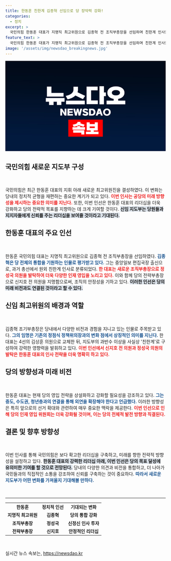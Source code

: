 ```yaml
---
title: 한동훈 친한계 김종혁 선임으로 당 장악력 강화!
categories:
  - 정치
excerpt: >
  국민의힘 한동훈 대표가 지명직 최고위원으로 김종혁 전 조직부총장을 선임하며 친한계 인사들로 당 지도부를 채웠다. 새로운 인선은 당의 장악력을 강화하고 인재 발굴 시스템을 개편하는 데 중점을 두고 있다. 클릭해 자세한 내용을 확인하세요!
feature_text: >
  국민의힘 한동훈 대표가 지명직 최고위원으로 김종혁 전 조직부총장을 선임하며 친한계 인사들로 당 지도부를 채웠다. 새로운 인선은 당의 장악력을 강화하고 인재 발굴 시스템을 개편하는 데 중점을 두고 있다. 클릭해 자세한 내용을 확인하세요!
image: '/assets/img/newsdao_breakingnews.jpg'
---
```


<p><img src="/assets/img/newsdao_breakingnews.jpg" alt="flaretime 속보" /></p>

<h2 data-ke-size="size26">국민의힘 새로운 지도부 구성</h2>

<p data-ke-size="size16">&nbsp;</p>

<p>국민의힘은 최근 한동훈 대표의 지휘 아래 새로운 최고위원진을 결성하였다. 이 변화는 당내의 정치적 균형을 재편하는 중요한 계기가 되고 있다. <b><span style="color: #ee2323;">이번 인사는 공당의 미래 방향성을 제시하는 중요한 의미를 지닌다.</span></b> 또한, 이번 인선은 한동훈 대표의 리더십을 더욱 강화하고 당의 전략적 목표를 지향하는 데 크게 기여할 것이다. <b><span style="background-color: #21538527;">신임 지도부는 당원들과 지지자들에게 신뢰를 주는 리더십을 보여줄 것이라고 기대된다.</span></b> </p>

<h2 data-ke-size="size26">한동훈 대표의 주요 인선</h2>

<p data-ke-size="size16">&nbsp;</p>

<p>한동훈 국민의힘 대표는 지명직 최고위원으로 김종혁 전 조직부총장을 선임하였다. <b><span style="color: #1a5490;">김종혁은 당 전체의 통합을 기원하는 인물로 평가받고 있다.</span></b> 그는 중앙일보 편집국장 출신으로, 과거 총선에서 원외 친한계 인사로 분류되었다. <b><span style="color: #ee2323;">한 대표는 새로운 조직부총장으로 정성국 의원을 발탁하여 더욱 다양한 인재 영입을 노리고 있다.</span></b> 이와 함께 당의 전략부총장으로 신지호 전 의원을 지명함으로써, 조직의 안정성을 기하고 있다. <b><span style="background-color: #21538527;">이러한 인선은 당의 미래 비전과도 연결된 것이라고 할 수 있다.</span></b> </p>

<h2 data-ke-size="size26">신임 최고위원의 배경과 역할</h2>

<p data-ke-size="size16">&nbsp;</p>

<p>김종혁 조기부총장은 당내에서 다양한 비전과 경험을 지니고 있는 인물로 주목받고 있다. <b><span style="color: #1a5490;">그의 임명은 기존의 정점식 정책위의장과의 변화 점에서 상징적인 의미를 지닌다.</span></b> 한 대표는 4선의 김상훈 의원으로 교체한 뒤, 지도부의 과반수 이상을 사실상 '친한계'로 구성하여 강력한 영향력을 발휘하고 있다. <b><span style="color: #ee2323;">이번 인선에서 신지호 전 의원과 정성국 의원의 발탁은 한동훈 대표의 인사 전략을 더욱 명확히 하고 있다.</span></b> </p>

<h2 data-ke-size="size26">당의 방향성과 미래 비전</h2>

<p data-ke-size="size16">&nbsp;</p>

<p>한동훈 대표는 현재 당의 영입 전략을 상설화하고 강화할 필요성을 강조하고 있다. <b><span style="color: #1a5490;">그는 중도, 수도권, 청년층과의 연결을 통해 외연을 확장해야 한다고 언급했다.</span></b> 이러한 방향성은 특히 앞으로의 선거 확대와 관련하여 매우 중요한 맥락을 제공한다. <b><span style="color: #ee2323;">이번 인선으로 인해 당의 인재 영입 위원회는 더욱 강화될 것이며, 이는 당의 전체적 발전 방향과 직결된다.</span></b> </p>

<h2 data-ke-size="size26">결론 및 향후 방향성</h2>

<p data-ke-size="size16">&nbsp;</p>

<p>이번 인사를 통해 국민의힘은 보다 확고한 리더십을 구축하고, 미래를 향한 전략적 방향성을 설정하고 있다. <b><span style="background-color: #21538527;">한동훈 대표의 강력한 리더십 아래, 이번 인선은 당의 목표 달성에 유의미한 기여를 할 것으로 전망된다.</span></b> 당내의 다양한 의견과 비전을 통합하고, 더 나아가 국민들과의 직접적인 소통을 강조하여 신뢰를 구축하는 것이 중요하다. <b><span style="color: #1a5490;">따라서 새로운 지도부가 어떤 변화를 가져올지 기대해볼 만하다.</span></b> </p>

<p data-ke-size="size16">&nbsp;</p>

<hr style="border-top: 1px solid #dcdcdc;">

<table style="width: 100%;">
  <tr>
    <td style="text-align: center; height: 17px;"><b>한동훈</b></td>
    <td style="text-align: center; height: 17px;"><b>정치적 인선</b></td>
    <td style="text-align: center; height: 17px;"><b>기대되는 변화</b></td>
  </tr>
  <tr>
    <td style="text-align: center; height: 17px;"><b>지명직 최고위원</b></td>
    <td style="text-align: center; height: 17px;"><b>김종혁</b></td>
    <td style="text-align: center; height: 17px;"><b>당의 통합 강화</b></td>
  </tr>
  <tr>
    <td style="text-align: center; height: 17px;"><b>조직부총장</b></td>
    <td style="text-align: center; height: 17px;"><b>정성국</b></td>
    <td style="text-align: center; height: 17px;"><b>신정신 인사 투자</b></td>
  </tr>
  <tr>
    <td style="text-align: center; height: 17px;"><b>전략부총장</b></td>
    <td style="text-align: center; height: 17px;"><b>신지호</b></td>
    <td style="text-align: center; height: 17px;"><b>안정적인 리더십</b></td>
  </tr>
</table>

<p data-ke-size="size16">&nbsp;</p>
실시간 뉴스 속보는, <a href="https://newsdao.kr" rel="dofollow">https://newsdao.kr</a>


